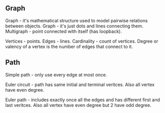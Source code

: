 Graph
-

Graph - it's mathematical structure used to model pairwise relations between objects.
Graph - it's just dots and lines connecting them.
Multigraph - point connected with itself (has loopback).

Vertices - points.
Edges - lines.
Cardinality - count of vertices.
Degree or valency of a vertex is the number of edges that connect to it.

## Path

Simple path - only use every edge at most once.

Euler circuit - path has same initial and terminal veritces.
Also all vertex have even degree.

Euler path - includes exactly once all the edges and has different first and last veritces.
Also all vertex have even degree but 2 have odd degree.
